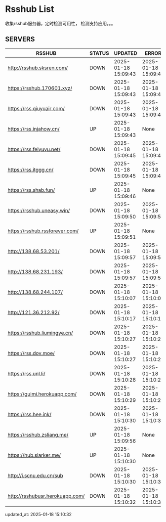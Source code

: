 # Rsshub List

收集rsshub服务器，定时检测可用性， 检测支持应用。。。


## SERVERS

|  RSSHUB   | STATUS  | UPDATED  | ERROR  | TWITTER |  
|  ----  | ----  | ----  | ----  | ---- |  
| http://rsshub.sksren.com/ | DOWN | 2025-01-18 15:09:43 | 2025-01-18 15:09:43 |  
| https://rsshub.170601.xyz/ | DOWN | 2025-01-18 15:09:43 | 2025-01-18 15:09:43 |  
| https://rss.qiuyuair.com/ | DOWN | 2025-01-18 15:09:43 | 2025-01-18 15:09:43 |  
| https://rss.injahow.cn/ | UP | 2025-01-18 15:09:43 | None ||  
| https://rss.feiyuyu.net/ | DOWN | 2025-01-18 15:09:45 | 2025-01-18 15:09:45 |  
| https://rss.itggg.cn/ | DOWN | 2025-01-18 15:09:45 | 2025-01-18 15:09:45 |  
| https://rss.shab.fun/ | UP | 2025-01-18 15:09:46 | None ||  
| https://rsshub.uneasy.win/ | DOWN | 2025-01-18 15:09:50 | 2025-01-18 15:09:50 |  
| https://rsshub.rssforever.com/ | UP | 2025-01-18 15:09:51 | None ||  
| http://138.68.53.201/ | DOWN | 2025-01-18 15:09:57 | 2025-01-18 15:09:57 |  
| http://138.68.231.193/ | DOWN | 2025-01-18 15:09:57 | 2025-01-18 15:09:57 |  
| http://138.68.244.107/ | DOWN | 2025-01-18 15:10:07 | 2025-01-18 15:10:07 |  
| http://121.36.212.92/ | DOWN | 2025-01-18 15:10:17 | 2025-01-18 15:10:17 |  
| https://rsshub.liumingye.cn/ | DOWN | 2025-01-18 15:10:27 | 2025-01-18 15:10:27 |  
| https://rss.dov.moe/ | DOWN | 2025-01-18 15:10:27 | 2025-01-18 15:10:27 |  
| https://rss.unl.li/ | DOWN | 2025-01-18 15:10:28 | 2025-01-18 15:10:28 |  
| https://guimi.herokuapp.com/ | DOWN | 2025-01-18 15:10:29 | 2025-01-18 15:10:29 |  
| https://rss.hee.ink/ | DOWN | 2025-01-18 15:10:30 | 2025-01-18 15:10:30 |  
| https://rsshub.zsliang.me/ | UP | 2025-01-18 15:09:56 | None |OK|  
| https://hub.slarker.me/ | UP | 2025-01-18 15:10:30 | None ||  
| http://i.scnu.edu.cn/sub | DOWN | 2025-01-18 15:10:30 | 2025-01-18 15:10:30 |  
| http://rsshubusr.herokuapp.com/ | DOWN | 2025-01-18 15:10:32 | 2025-01-18 15:10:32 |  
  

updated_at: 2025-01-18 15:10:32  
